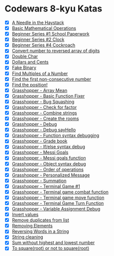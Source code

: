 # Codewars 8-kyu Katas


- [x] [A Needle in the Haystack](./a-needle-in-the-haystack)
- [x] [Basic Mathematical Operations](./basic-mathematical-operations)
- [x] [Beginner Series #1 School Paperwork](./beginner_series-1_school_paperwork)
- [x] [Beginner Series #2 Clock](./beginner_series-2_clock)
- [x] [Beginner Series #4 Cockroach](./beginner_series-4_cockroach)
- [x] [Convert number to reversed array of digits](./convert-number-to-reversed-array-of-digits)
- [x] [Double Char](./double-char)
- [x] [Dollars and Cents](./dollars-and-cents)
- [x] [Fake Binary](./fake-binary)
- [x] [Find Multiples of a Number](./find-multiples-of-a-number)
- [x] [Find the first non-consecutive number](./find-the-first-non-consecutive-number)
- [x] [Find the position!](./find-the-position)
- [x] [Grasshopper - Array Mean](./grasshopper-array_mean)
- [x] [Grasshopper - Basic Function Fixer](./grasshopper-basic_function_fixer)
- [x] [Grasshopper - Bug Squashing](./grasshopper-bug_squashing)
- [x] [Grasshopper - Check for factor](./grasshopper-check_for_factor)
- [x] [Grasshopper - Combine strings](./grasshopper-combine_strings)
- [x] [Grasshopper - Create the rooms](./grasshopper-create_the_rooms)
- [x] [Grasshopper - Debug](./grasshopper-debug)
- [x] [Grasshopper - Debug sayHello](./grasshopper-debug_sayHello)
- [x] [Grasshopper - Function syntax debugging](./grasshopper-function_syntax_debugging)
- [x] [Grasshopper - Grade book](./grasshopper-grade_book)
- [x] [Grasshopper - If/else syntax debug](./grasshopper-If_else_syntax_debug)
- [x] [Grasshopper - Messi Goals](./grasshopper-personalized_message)
- [x] [Grasshopper - Messi goals function](./grasshopper-messi_goals_function)
- [x] [Grasshopper - Object syntax debug](./grasshopper-object_syntax_debug)
- [x] [Grasshopper - Order of operations](./grasshopper-order_of_operations)
- [x] [Grasshopper - Personalized Message](./grasshopper-personalized_message)
- [x] [Grasshopper - Summation](./grasshopper-summation)
- [x] [Grasshopper - Terminal Game #1](./grasshopper-terminal_game_1)
- [x] [Grasshopper - Terminal game combat function](./grasshopper-terminal_game_combat_function)
- [x] [Grasshopper - Terminal game move function](./grasshopper-terminal_game_move_function)
- [x] [Grasshopper - Terminal Game Turn Function](./grasshopper-terminal_game_turn_function)
- [x] [Grasshopper - Variable Assignment Debug](./grasshopper-variable_assignment_debug)
- [x] [Invert values](./invert-values)
- [x] [Remove duplicates from list](./remove-duplicates-from-list)
- [x] [Removing Elements](./removing-elements)
- [x] [Reversing Words in a String](./reversing-words-in-a-string)
- [x] [String cleaning](./string-cleaning)
- [x] [Sum without highest and lowest number](./sum-without-highest-and-lowest-number)
- [x] [To square(root) or not to square(root)](./to-square-root-or-not-to-square-root)
